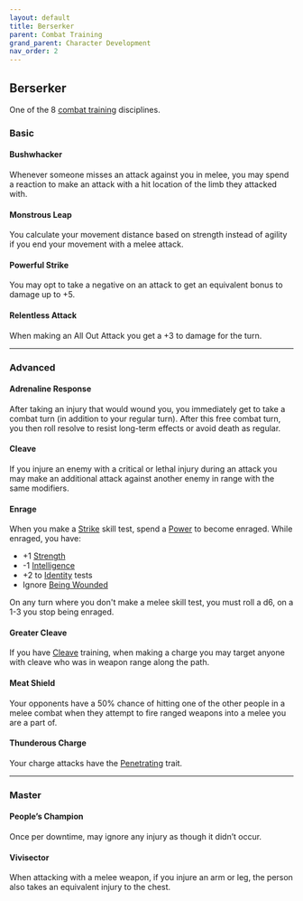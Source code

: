 ```yaml
---
layout: default
title: Berserker
parent: Combat Training
grand_parent: Character Development
nav_order: 2
---
```

## Berserker
One of the 8 [combat training](Combat-Training) disciplines.

### Basic
#### Bushwhacker
Whenever someone misses an attack against you in melee, you may spend a reaction to make an attack with a hit location of the limb they attacked with.

#### Monstrous Leap
You calculate your movement distance based on strength instead of agility if you end your movement with a melee attack. 

#### Powerful Strike
You may opt to take a negative on an attack to get an equivalent bonus to damage up to +5.

#### Relentless Attack
When making an All Out Attack you get a +3 to damage for the turn.

---
### Advanced

#### Adrenaline Response
After taking an injury that would wound you, you immediately get to take a combat turn (in addition to your regular turn). After this free combat turn, you then roll resolve to resist long-term effects or avoid death as regular. 

#### Cleave
If you injure an enemy with a critical or lethal injury during an attack you may make an additional attack against another enemy in range with the same modifiers.

#### Enrage
When you make a [Strike](Strength#Strike) skill test, spend a [Power](Stats#Power) to become enraged. While enraged, you have: 
* +1 [Strength](Strength) 
* -1 [Intelligence](Intelligence)
* +2 to [Identity](Spirit#Identity) tests
* Ignore [Being Wounded](Injury#Wounded)

On any turn where you don't make a melee skill test, you must roll a d6, on a 1-3 you stop being enraged.

#### Greater Cleave
If you have [Cleave](#Cleave) training, when making a charge you may target anyone with cleave who was in weapon range along the path.

#### Meat Shield
Your opponents have a 50% chance of hitting one of the other people in a melee combat when they attempt to fire ranged weapons into a melee you are a part of.

#### Thunderous Charge
Your charge attacks have the [Penetrating](Weapon-Traits#Penetrating) trait.

---

### Master
#### People’s Champion
Once per downtime, may ignore any injury as though it didn’t occur.

#### Vivisector
When attacking with a melee weapon, if you injure an arm or leg, the person also takes an equivalent injury to the chest.